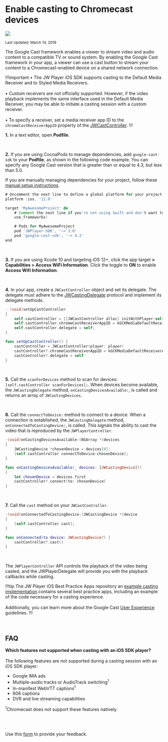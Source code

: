 # Enable casting to Chromecast devices

<img src="https://img.shields.io/badge/SDK-iOS%20v3-0AAC29.svg?logo=apple">

<sup>Last Updated: March 14, 2019

The Google Cast framework enables a viewer to stream video and audio content to a compatible TV or sound system. By enabling the Google Cast framework in your app, a viewer can use a cast button to stream your content to a Chromecast-enabled device on a shared network connection.

!!!important
&bull; The JW Player iOS SDK supports casting to the Default Media Receiver and to Styled Media Receivers.<br/><br/>&bull; Custom receivers are not officially supported. However, if the video playback implements the same interface used in the Default Media Receiver, you may be able to initiate a casting session with a custom receiver.<br/><br/>&bull; To specify a receiver, set a media receiver app ID to the `chromeCastReceiverAppID` property of the [JWCastController](https://developer.jwplayer.com/sdk/ios/reference/Classes/JWCastController.html).
!!!

**1.** In a text editor, open **Podfile**.

<br/>

**2.** If you are using CocoaPods to manage dependencies, add `google-cast-sdk` to your **Podfile**, as shown in the following code example. You can specify any Google Cast version that is greater than or equal to 4.3, but less than 5.0.  

If you are manually managing dependencies for your project, follow these <a href="https://developers.google.com/cast/docs/ios_sender/#manual_setup" target="_blank">manual setup instructions</a>.

```groovy
# Uncomment the next line to define a global platform for your project
platform :ios, '11.0'

target 'MyAwesomeProject' do
    # Comment the next line if you're not using Swift and don't want to use dynamic frameworks
    use_frameworks!

    # Pods for MyAwesomeProject
    pod 'JWPlayer-SDK', '~> 3.0'
    pod 'google-cast-sdk', '~> 4.3' 
end
```

<br/>

**3.** If you are using Xcode 10 and targeting iOS 12+, click the app target **> Capabilities > Access WiFi Information**. Click the toggle to **ON** to enable **Access Wifi Information**.

<br/>

**4.** In your app, create a `JWCastController` object and set its delegate. The delegate must adhere to the [JWCastingDelegate](https://developer.jwplayer.com/sdk/ios/reference/Protocols/JWCastingDelegate.html) protocol and implement its delegate methods.

```Objective-C
- (void)setUpCastController
{
    self.castController = [[JWCastController alloc] initWithPlayer:self.player];
    self.castController.chromeCastReceiverAppID = kGCKMediaDefaultReceiverApplicationID;
    self.castController.delegate = self;
}
```
```Swift
func setUpCastController() {
    castController = JWCastController(player: player)
    castController?.chromeCastReceiverAppID = kGCKMediaDefaultReceiverApplicationID
    castController?.delegate = self
}
```


<br/>

**5.** Call the `scanForDevices` method to scan for devices: `[self.castController scanForDevices];`. When devices become available, the `JWCastingDelegate` method, `onCastingDevicesAvailable:`, is called and returns an array of `JWCastingDevices`.

<br/>

**6.** Call the `connectToDevice:` method to connect to a device.  When a connection is established, the `JWCastingDelegate` method, `onConnectedToCastingDevice:`, is called. This signals the ability to cast the video that is reproduced by the `JWPlayerController`.

```Objective-C
-(void)onCastingDevicesAvailable:(NSArray *)devices
{
    JWCastingDevice *chosenDevice = devices[0];
    [self.castController connectToDevice:chosenDevice];
}
```
```Swift
func onCastingDevicesAvailable(_ devices: [JWCastingDevice]!) 
{
    let chosenDevice = devices.first
    castController?.connect(to: chosenDevice)
}
```

<br/>

**7.** Call the `cast` method on your `JWCastController`.

```Objective-C
-(void)onConnectedToCastingDevice:(JWCastingDevice *)device
{
    [self.castController cast];
}
```
```Swift
func onConnected(to device: JWCastingDevice?) {
    castController?.cast()
}
```

<br/>

The `JWPlayerController` API controls the playback of the video being casted, and the JWPlayerDelegate will provide you with the playback callbacks while casting.

!!!tip
The JW Player iOS Best Practice Apps repository an <a href="https://github.com/jwplayer/jwplayer-ios-bestPracticeApps/tree/master/JWBestPracticeApps/JWCasting" target="_blank">example casting implementation</a>.contains several best practice apps, including an example of the code necessary for a casting experience.<br/><br/>Additionally, you can learn more about the Google Cast <a href="https://developers.google.com/cast/docs/ux_guidelines" target="_blank">User Experience</a> guidelines.
!!!

<br/>

## FAQ

**Which features not supported when casting with an iOS SDK player?**
<br/><br/>
The following features are not supported during a casting session with an iOS SDK player:

* Google IMA ads
* Multiple-audio tracks or AudioTrack switching<sup>1</sup>
* In-manifest WebVTT captions<sup>1</sup>
* 608 captions
* DVR and live streaming capabilities

<sup>1</sup>Chromecast does not support these features natively.

<br/><br/>
<div id="wufoo-mff60sc1xnn4cu">
Use this <a href="https://jwplayerdocs.wufoo.com/forms/mff60sc1xnn4cu">form</a> to provide your feedback.
</div>
<script type="text/javascript">var mff60sc1xnn4cu;(function(d, t) {
var s = d.createElement(t), options = {
'userName':'jwplayerdocs',
'formHash':'mff60sc1xnn4cu',
'autoResize':true,
'height':'288',
'async':true,
'host':'wufoo.com',
'header':'show',
'ssl':true,
'defaultValues': 'field118=' + location.pathname};
s.src = ('https:' == d.location.protocol ? 'https://' : 'http://') + 'www.wufoo.com/scripts/embed/form.js';
s.onload = s.onreadystatechange = function() {
var rs = this.readyState; if (rs) if (rs != 'complete') if (rs != 'loaded') return;
try { mff60sc1xnn4cu = new WufooForm();mff60sc1xnn4cu.initialize(options);mff60sc1xnn4cu.display(); } catch (e) {}};
var scr = d.getElementsByTagName(t)[0], par = scr.parentNode; par.insertBefore(s, scr);
})(document, 'script');</script>
